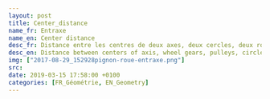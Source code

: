 ```yaml
---
layout: post
title: Center_distance
name_fr: Entraxe
name_en: Center distance
desc_fr: Distance entre les centres de deux axes, deux cercles, deux roues d'engrenages ou poulies, etc.
desc_en: Distance between centers of axis, wheel gears, pulleys, circles, etc.
img: ["2017-08-29_152928pignon-roue-entraxe.png"]
src: 
date: 2019-03-15 17:58:00 +0100
categories: [FR_Géométrie, EN_Geometry]
---
```

